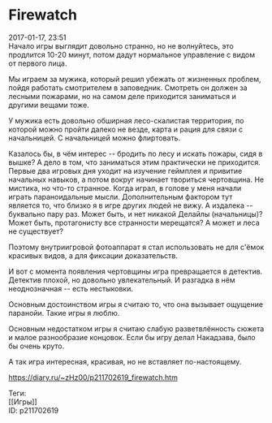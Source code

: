 Firewatch
==========

   
 2017-01-17, 23:51   
  Начало игры выглядит довольно странно, но не волнуйтесь, это продлится 10-20 минут, потом дадут нормальное управление с видом от первого лица.   
   
 Мы играем за мужика, который решил убежать от жизненных проблем, пойдя работать смотрителем в заповедник. Смотреть он должен за лесными пожарами, но на самом деле приходится заниматься и другими вещами тоже.   
   
 У мужика есть довольно обширная лесо-скалистая территория, по которой можно пройти далеко не везде, карта и рация для связи с начальницей. С начальницей можно флиртовать.   
   
 Казалось бы, в чём интерес -- бродить по лесу и искать пожары, сидя в вышке? А дело в том, что заниматься этим практически не приходится. Первые два игровых дня уходит на изучение геймплея и привитие начальных навыков, а потом вокруг начинает твориться чертовщина. Не мистика, но что-то странное. Когда играл, в голове у меня начали играть параноидальные мысли. Дополнительным фактором тут является то, что близко я в игре других людей не вижу. А издалека -- буквально пару раз. Может быть, и нет никакой Делайлы (начальницы)? Может быть, протагонисту все странности мерещатся? А может и леса не существует?   
   
 Поэтому внутриигровой фотоаппарат я стал использовать не для с'ёмок красивых видов, а для фиксации доказательств.   
   
 И вот с момента появления чертовщины игра превращается в детектив. Детектив плохой, но довольно увлекательный. И разгадка в нём неоднозначная -- есть нестыковки.   
   
 Основным достоинством игры я считаю то, что она вызывает ощущение паранойи. Такие игры я люблю.   
   
 Основным недостатком игры я считаю слабую разветвлённость сюжета и малое разнообразие концовок. Если бы игру делал Накадзава, было бы очень круто.   
   
 А так игра интересная, красивая, но не вставляет по-настоящему.   
    
 <https://diary.ru/~zHz00/p211702619_firewatch.htm>   
   
 Теги:   
 [[Игры]]   
 ID: p211702619